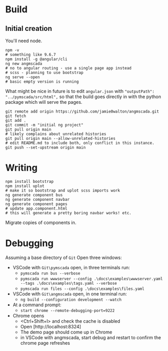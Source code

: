 # Build

## Initial creation

You'll need node.

```
npm -v
# something like 9.6.7
npm install -g @angular/cli
ng new angmscada
# no to angular routing - use a single page app instead
# scss - planning to use bootstrap
ng serve --open
# basic empty version is running
```

What might be nice in future is to edit ```angular.json``` with
```"outputPath": "../pymscada/src/html",``` so that the build goes
directly in with the python package which will serve the pages.

```
git remote add origin https://github.com/jamie0walton/angmscada.git
git fetch
git add .
git commit -m "initial ng project"
git pull origin main
# likely complains about unrelated histories
git pull origin main --allow-unrelated-histories
# edit README.md to include both, only conflict in this instance.
git push --set-upstream origin main
```

# Writing

```
npm install bootstrap
npm install uplot
# make it so bootstrap and uplot scss imports work
ng generate component bus
ng generate component navbar
ng generate component pages
# update app.component.html
# this will generate a pretty boring navbar works! etc.
```

Migrate copies of components in.

# Debugging

Assuming a base directory of ```Git``` Open three windows:
- VSCode with ```Git\pymscada``` open, in three terminals run:
  - ```pymscada run bus --verbose```
  - ```pymscada run wwwserver --config .\docs\examples\wwwserver.yaml --tags .\docs\examples\tags.yaml --verbose```
  - ```pymscada run files --config .\docs\examples\files.yaml```
- VSCode with ```Git\angmscada``` open, in one terminal run:
  - ```ng build --configuration development --watch```
- At a command prompt:
  - ```start chrome --remote-debugging-port=9222```
- Chrome opens
  - <Ctrl+Shift+I> and check the cache is disabled
  - Open [http://localhost:8324]
  - The demo page should come up in Chrome
  - in VSCode with angmscada, start debug and restart to confirm the chrome page refreshes
